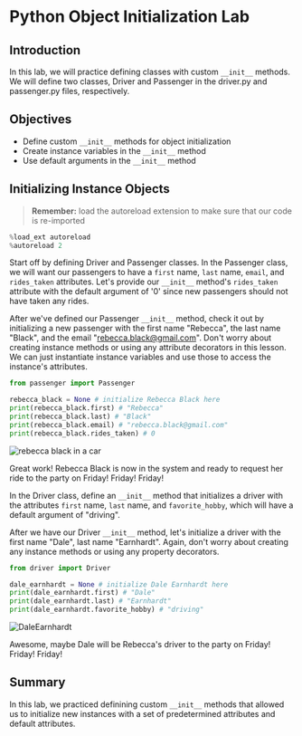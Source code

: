 
# Python Object Initialization Lab

## Introduction
In this lab, we will practice defining classes with custom `__init__` methods. We will define two classes, Driver and Passenger in the driver.py and passenger.py files, respectively.

## Objectives

* Define custom `__init__` methods for object initialization
* Create instance variables in the `__init__` method 
* Use default arguments in the `__init__` method

## Initializing Instance Objects

> **Remember:** load the autoreload extension to make sure that our code is re-imported


```python
%load_ext autoreload
%autoreload 2
```

Start off by defining Driver and Passenger classes. In the Passenger class, we will want our passengers to have a `first` name, `last` name, `email`, and `rides_taken` attributes. Let's provide our `__init__` method's `rides_taken` attribute with the default argument of '0' since new passengers should not have taken any rides. 

After we've defined our Passenger `__init__` method, check it out by initializing a new passenger with the first name "Rebecca", the last name "Black", and the email "rebecca.black@gmail.com". Don't worry about creating instance methods or using any attribute decorators in this lesson. We can just instantiate instance variables and use those to access the instance's attributes.


```python
from passenger import Passenger
```


```python
rebecca_black = None # initialize Rebecca Black here
print(rebecca_black.first) # "Rebecca"
print(rebecca_black.last) # "Black"
print(rebecca_black.email) # "rebecca.black@gmail.com"
print(rebecca_black.rides_taken) # 0
```

![rebecca black in a car](https://media.giphy.com/media/8SS0MSoBHa8la/giphy.gif)

Great work! Rebecca Black is now in the system and ready to request her ride to the party on Friday! Friday! Friday!

In the Driver class, define an `__init__` method that initializes a driver with the attributes `first` name, `last` name, and `favorite_hobby`, which will have a default argument of "driving". 

After we have our Driver `__init__` method, let's initialize a driver with the first name "Dale", last name "Earnhardt". Again, don't worry about creating any instance methods or using any property decorators.


```python
from driver import Driver
```


```python
dale_earnhardt = None # initialize Dale Earnhardt here
print(dale_earnhardt.first) # "Dale"
print(dale_earnhardt.last) # "Earnhardt"
print(dale_earnhardt.favorite_hobby) # "driving"
```

![DaleEarnhardt](https://media.giphy.com/media/3ohzdSGBkwbvuPdO3S/giphy.gif)

Awesome, maybe Dale will be Rebecca's driver to the party on Friday! Friday! Friday! 

## Summary


In this lab, we practiced definining custom `__init__` methods that allowed us to initialize new instances with a set of predetermined attributes and default attributes.
